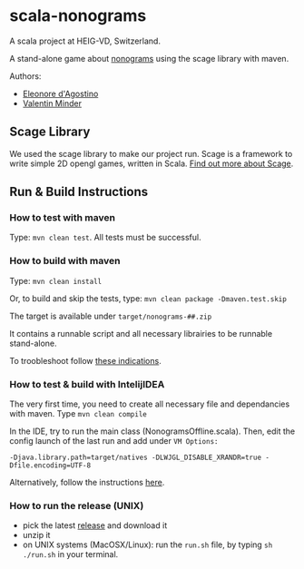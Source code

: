 # scala-nonograms

A scala project at HEIG-VD, Switzerland.

A stand-alone game about [nonograms](https://en.wikipedia.org/wiki/Nonogram) using the scage library with maven.

Authors:

- [Eleonore d'Agostino](https://github.com/paranoodle)
- [Valentin Minder](https://github.com/ValentinMinder)

## Scage Library

We used the scage library to make our project run. Scage is a framework to write simple 2D opengl games, written in Scala. [Find out more about Scage](https://github.com/dunnololda/scage/#introduction).

## Run & Build Instructions

### How to test with maven

Type: `mvn clean test`. All tests must be successful.

### How to build with maven

Type: `mvn clean install`

Or, to build and skip the tests, type: `mvn clean package -Dmaven.test.skip`

The target is available under `target/nonograms-##.zip`

It contains a runnable script and all necessary librairies to be runnable stand-alone.

To troobleshoot follow [these indications](https://github.com/dunnololda/scage/#for-maven-users).

### How to test & build with IntelijIDEA

The very first time, you need to create all necessary file and dependancies with maven. Type `mvn clean compile`

In the IDE, try to run the main class (NonogramsOffline.scala). Then, edit the config launch of the last run and add under `VM Options:`

`-Djava.library.path=target/natives -DLWJGL_DISABLE_XRANDR=true -Dfile.encoding=UTF-8`

Alternatively, follow the instructions [here](https://github.com/dunnololda/scage/#intellij-idea).

### How to run the release (UNIX)

- pick the latest [release](https://github.com/paranoodle/scala-nonograms/releases) and download it
- unzip it
- on UNIX systems (MacOSX/Linux): run the `run.sh` file, by typing `sh ./run.sh` in your terminal.